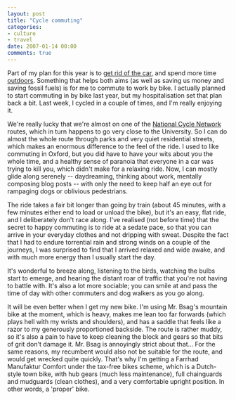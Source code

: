 ```yaml
---
layout: post
title: "Cycle commuting"
categories:
- culture
- travel
date: 2007-01-14 00:00
comments: true
---
```


<p>Part of my plan for this year is to <a href="http://www.rousette.org.uk/blog/archives/christmas-roundup/">get rid of the car</a>, and spend more time <a href="http://www.rousette.org.uk/blog/archives/happy-new-year/">outdoors</a>. Something that helps both aims (as well as saving us money and saving fossil fuels) is for me to commute to work by bike. I actually planned to start commuting in by bike last year, but my hospitalisation set that plan back a bit. Last week, I cycled in a couple of times, and I'm really enjoying it.</p>

<p>We're really lucky that we're almost on one of the <a href="http://www.sustrans.org.uk/default.asp?sID=1089735289781">National Cycle Network</a> routes, which in turn happens to go very close to the University. So I can do almost the whole route through parks and very quiet residential streets, which makes an enormous difference to the feel of the ride. I used to like commuting in Oxford, but you did have to have your wits about you the whole time, and a healthy sense of paranoia that everyone in a car was trying to kill you, which didn't make for a relaxing ride. Now, I can mostly glide along serenely -- daydreaming, thinking about work, mentally composing blog posts -- with only the need to keep half an eye out for rampaging dogs or oblivious pedestrians.</p>


<p>The ride takes a fair bit longer than going by train (about 45 minutes, with a few minutes either end to load or unload the bike), but it's an easy, flat ride, and I deliberately don't race along. I've realised (not before time) that the secret to happy commuting is to ride at a sedate pace, so that you can arrive in your everyday clothes and not dripping with sweat. Despite the fact that I had to endure torrential rain and strong winds on a couple of the journeys, I was surprised to find that I arrived relaxed and wide awake, and with much more energy than I usually start the day.</p>

<p>It's wonderful to breeze along, listening to the birds, watching the bulbs start to emerge, and hearing the distant roar of traffic that you're not having to battle with. It's also a lot more sociable; you can smile at and pass the time of day with other commuters and dog walkers as you go along.</p>

<p>It will be even better when I get my new bike. I'm using Mr. Bsag's mountain bike at the moment, which is heavy, makes me lean too far forwards (which plays hell with my wrists and shoulders), and has a saddle that feels like a razor to my generously proportioned backside. The route is rather muddy, so it's also a pain to have to keep cleaning the block and gears so that bits of grit don't damage it. Mr. Bsag is annoyingly strict about that... For the same reasons, my recumbent would also not be suitable for the route, and would get wrecked quite quickly. That's why I'm getting a Farrhad Manufaktur Comfort under the tax-free bikes scheme, which is a Dutch-style town bike, with hub gears (much less maintenance), full chainguards and mudguards (clean clothes), and a very comfortable upright position. In other words, a 'proper' bike.</p>

